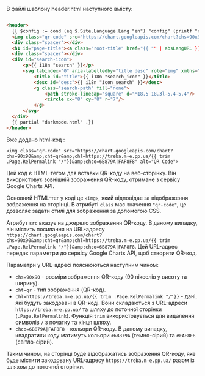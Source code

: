
В файлі шаблону header.html  наступного вмісту:
  ``` HTML
  
<header>
    {{ $config := cond (eq $.Site.Language.Lang "en") "config" (printf "config.%s" $.Site.Language.Lang) }}
    <img class="qr-code" src="https://chart.googleapis.com/chart?chs=90x90&amp;cht=qr&amp;chl=https://treba.m-e.pp.ua/{{ trim .Page.RelPermalink "/"}}&amp;chco=6B879A|FAF8F8" alt="QR Code">
    <div class="spacer"></div>
    <h1 id="page-title"><a class="root-title" href="{{ "" | absLangURL }}">{{ ( index $.Site.Data $config ).page_title | default $.Site.Data.config.page_title }}</a></h1>
    <div class="spacer"></div>
    <div id="search-icon">
        <p>{{ i18n "search" }}</p>
        <svg tabindex="0" aria-labelledby="title desc" role="img" xmlns="http://www.w3.org/2000/svg" viewBox="0 0 19.9 19.7">
            <title id="title">{{ i18n "search_icon" }}</title>
            <desc id="desc">{{ i18n "icon_search" }}</desc>
            <g class="search-path" fill="none">
                <path stroke-linecap="square" d="M18.5 18.3l-5.4-5.4"/>
                <circle cx="8" cy="8" r="7"/>
            </g>
        </svg>
    </div>
    {{ partial "darkmode.html" .}}
  </header>
```

 Вже додано html-код :

 `<img class="qr-code" src="https://chart.googleapis.com/chart?chs=90x90&amp;cht=qr&amp;chl=https://treba.m-e.pp.ua/{{ trim .Page.RelPermalink "/"}}&amp;chco=6B879A|FAF8F8" alt="QR Code">`

Цей код є HTML-тегом для вставки QR-коду на веб-сторінку. Він використовує зовнішній зображення QR-коду, отримане з сервісу Google Charts API.

Основний HTML-тег у коді це `<img>`, який відповідає за відображення зображення на сторінці. В атрибуті `class` має значення `"qr-code"`, це дозволяє задати стилі для зображення за допомогою CSS.

Атрибут `src` вказує на джерело зображення QR-коду. В даному випадку, він містить посилання на URL-адресу `https://chart.googleapis.com/chart?chs=90x90&amp;cht=qr&amp;chl=https://treba.m-e.pp.ua/{{ trim .Page.RelPermalink "/"}}&amp;chco=6B879A|FAF8F8`. Цей URL-адрес передає параметри до сервісу Google Charts API, щоб створити QR-код.

Параметри у URL-адресі пояснюються наступним чином:
- `chs=90x90` - розміри зображення QR-коду (90 пікселів у висоту та ширину).
- `cht=qr` - тип зображення (QR-код).
- `chl=https://treba.m-e.pp.ua/{{ trim .Page.RelPermalink "/"}}` - дані, які будуть закодовані в QR-коді. Вони складаються з URL-адреси `https://treba.m-e.pp.ua/` та шляху до поточної сторінки (`.Page.RelPermalink`). Функція `trim` використовується для видалення символів `/` з початку та кінця шляху.
- `chco=6B879A|FAF8F8` - кольори QR-коду. В даному випадку, квадратики коду матимуть кольори `#6B879A` (темно-сірий) та `#FAF8F8` (світло-сірий).

Таким чином, на сторінці буде відображатись зображення QR-коду, яке буде містити закодовану URL-адресу `https://treba.m-e.pp.ua/` разом із шляхом до поточної сторінки.